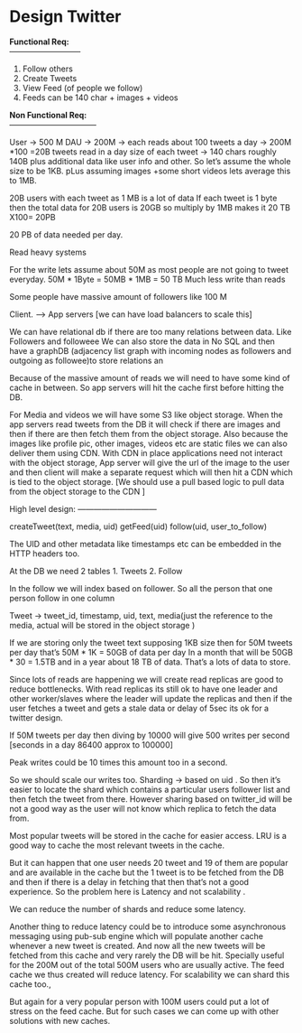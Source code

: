 # Design Twitter


**Functional Req:**  
—————————
  
1. Follow others  
2. Create Tweets  
3. View Feed (of people we follow)   
4. Feeds can be 140 char + images + videos  
  
**Non Functional Req:**  
———————————

User -> 500 M
DAU -> 200M -> each reads about 100 tweets a day -> 200M *100 =20B tweets read in a day
		size of each tweet -> 140 chars roughly 140B plus additional data like user info and other. So let’s assume the whole size to be 1KB. pLus assuming images +some short videos lets average this to 1MB.

20B users with each tweet as 1 MB is a lot of data
If each tweet is 1 byte then the total data for 20B users is 20GB so multiply by 1MB makes it 20 TB X100= 20PB

20 PB of data needed per day.

Read heavy systems

For the write lets assume about 50M as most people are not going to tweet everyday. 50M * 1Byte = 50MB * 1MB = 50 TB
Much less write than reads

Some people have massive amount of followers like 100 M



Client. ——> App servers  [we can have load balancers to scale this]

We can have relational db if there are too many relations between data. Like Followers and followeee
We can also store the data in No SQL and then have a graphDB (adjacency list graph with incoming nodes as followers and outgoing as followee)to store relations an


Because of the massive amount of reads we will need to have some kind of cache in between. So app servers will hit the cache first before hitting the DB.

For Media and videos we will have some S3 like object storage. 
When the app servers read tweets from the DB it will check if there are images and then if there are then fetch them from the object storage.
Also because the images like profile pic, other images, videos etc are static files we can also deliver them using CDN.
With CDN in place applications need not interact with the object storage, App server will give the url of the image to the user and then client will make a separate request which will then hit a CDN which is tied to the object storage. [We should use a pull based logic to pull data from the object storage to the CDN	]



High level design:
——————————

createTweet(text, media, uid)
getFeed(uid)
follow(uid, user_to_follow)

The UID and other metadata like timestamps etc can be embedded in the HTTP headers too. 


At the DB we need 2 tables 1. Tweets		2. Follow

In the follow we will index based on follower. So all the person that one person follow in one column

Tweet -> tweet_id, timestamp, uid, text, media(just the reference to the media, actual will be stored in the object storage )

If we are storing only the tweet text supposing 1KB size then for 50M tweets per day that’s 50M * 1K = 50GB of data per day
In a month that will be 50GB * 30 = 1.5TB and in a year about 18 TB of data. That’s a lots of data to store.


Since lots of reads are happening we will create read replicas are good to reduce bottlenecks. With read replicas its still ok to have one leader and other worker/slaves where the leader will update the replicas and then if the user fetches a tweet and gets a stale data or delay of 5sec its ok for a twitter design.

If 50M tweets per day then diving by 10000 will give 500 writes per second [seconds in a day 86400 approx to 100000]

Peak writes could be 10 times this amount too in a second.

So we should scale our writes too. Sharding -> based on uid . So then it’s easier to locate the shard which contains a particular users follower list and then fetch the tweet from there.
However sharing based on twitter_id will be not a good way as the user will not know which replica to fetch the data from. 


Most popular tweets will be stored in the cache for easier access.
LRU is a good way to cache the most relevant tweets in the cache. 

But it can happen that one user needs 20 tweet and 19 of them are popular and are available in the cache but the 1 tweet is to be fetched from the DB and then if there is a delay in fetching that then that’s not a good experience. So the problem here is Latency and not scalability .

We can reduce the number of shards and reduce some latency.

Another thing to reduce latency could be to introduce some asynchronous messaging using pub-sub engine which will populate another cache whenever a new tweet is created.
And now all the new tweets will be fetched from this cache and very rarely the DB will be hit.
Specially useful for the 200M out of the total 500M users who are usually active.
The feed cache we thus created will reduce latency. For scalability we can shard this cache too., 

But again for a very popular person with 100M users could put a lot of stress on the feed cache. But for such cases we can come up with other solutions with new caches.




